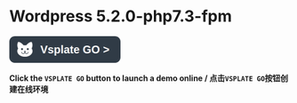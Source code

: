 # Wordpress 5.2.0-php7.3-fpm

<a href="https://www.vsplate.com/?docker-compose=https://github.com/vsplate/dcenvs/wordpress/5.2.0-php7.3-fpm"><img alt="VSPLATE GO" src="https://raw.githubusercontent.com/vsplate/images/master/vsgo_btn.png" width="200px"></a>

**Click the `VSPLATE GO` button to launch a demo online / 点击`VSPLATE GO`按钮创建在线环境**